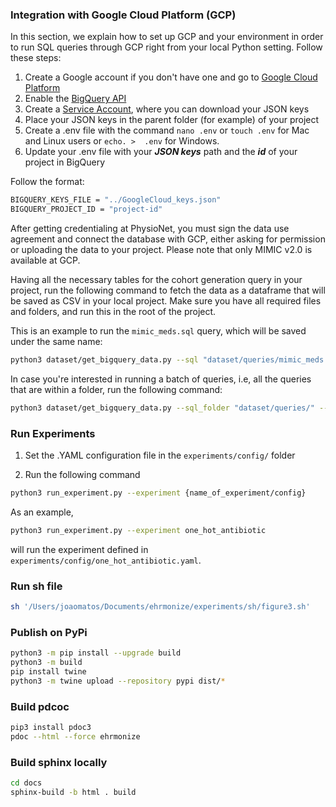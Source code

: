 ### Integration with Google Cloud Platform (GCP)

In this section, we explain how to set up GCP and your environment in order to run SQL queries through GCP right from your local Python setting. Follow these steps:

1) Create a Google account if you don't have one and go to [Google Cloud Platform](https://console.cloud.google.com/bigquery)
2) Enable the [BigQuery API](https://console.cloud.google.com/apis/api/bigquery.googleapis.com)
3) Create a [Service Account](https://console.cloud.google.com/iam-admin/serviceaccounts), where you can download your JSON keys
4) Place your JSON keys in the parent folder (for example) of your project
5) Create a .env file with the command `nano .env` or `touch .env` for Mac and Linux users or `echo. >  .env` for Windows.
6) Update your .env file with your ***JSON keys*** path and the ***id*** of your project in BigQuery

Follow the format:

```sh
BIGQUERY_KEYS_FILE = "../GoogleCloud_keys.json"
BIGQUERY_PROJECT_ID = "project-id"
```

After getting credentialing at PhysioNet, you must sign the data use agreement and connect the database with GCP, either asking for permission or uploading the data to your project. Please note that only MIMIC v2.0 is available at GCP.

Having all the necessary tables for the cohort generation query in your project, run the following command to fetch the data as a dataframe that will be saved as CSV in your local project. Make sure you have all required files and folders, and run this in the root of the project. 

This is an example to run the `mimic_meds.sql` query, which will be saved under the same name:

```sh
python3 dataset/get_bigquery_data.py --sql "dataset/queries/mimic_meds.sql" --destination "dataset/unlabeled/mimic_meds.csv"
```

In case you're interested in running a batch of queries, i.e, all the queries that are within a folder, run the following command:

```sh
python3 dataset/get_bigquery_data.py --sql_folder "dataset/queries/" --destination_folder "dataset/unlabeled/"
```

### Run Experiments

1. Set the .YAML configuration file in the `experiments/config/` folder

2. Run the following command

```sh
python3 run_experiment.py --experiment {name_of_experiment/config}
```

As an example,

```sh
python3 run_experiment.py --experiment one_hot_antibiotic
```

will run the experiment defined in `experiments/config/one_hot_antibiotic.yaml`.


### Run sh file

```sh
sh '/Users/joaomatos/Documents/ehrmonize/experiments/sh/figure3.sh'
```

### Publish on PyPi

```sh
python3 -m pip install --upgrade build 
python3 -m build   
pip install twine
python3 -m twine upload --repository pypi dist/*
```

### Build pdcoc

```sh
pip3 install pdoc3
pdoc --html --force ehrmonize
```

### Build sphinx locally

```sh
cd docs
sphinx-build -b html . build  

```